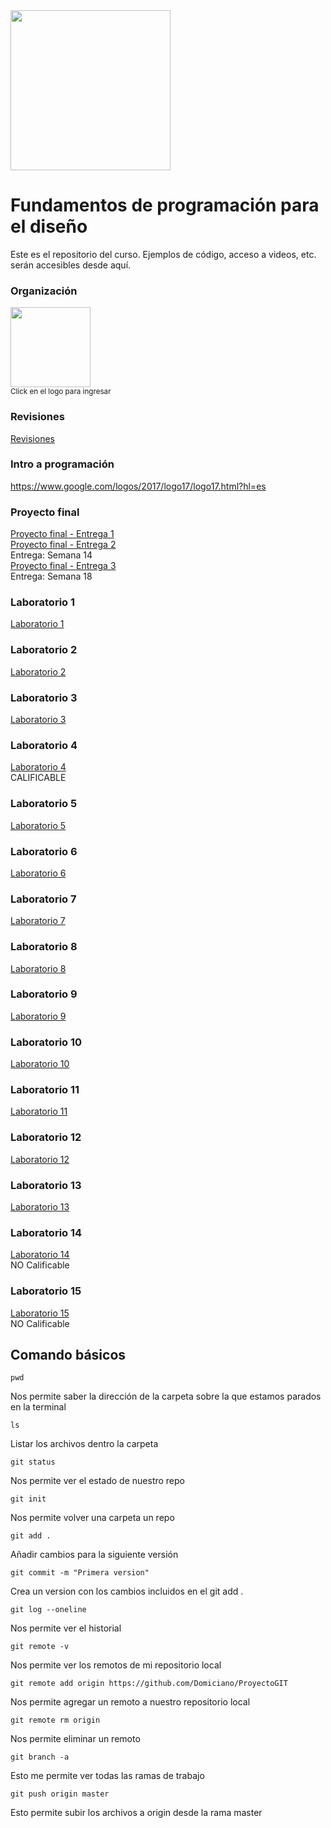 <img width="256" src="https://www.icesi.edu.co/launiversidad/images/La_universidad/logo_icesi.png">

# Fundamentos de programación para el diseño
Este es el repositorio del curso. Ejemplos de código, acceso a videos, etc. serán accesibles desde aquí.


### Organización
<a href="https://miro.com/app/board/uXjVOhimo9E="><img width="128" src="https://store-images.s-microsoft.com/image/apps.59334.13959754522315136.c4ea2415-8e3c-42bf-8f77-e885eb7c11a1.be6eacf3-e0b4-4478-9abc-47192806c1b5?mode=scale&q=90&h=300&w=300"></a><br>
<small>Click en el logo para ingresar</small>

### Revisiones

<a href="https://docs.google.com/spreadsheets/d/18QE3sH3ietJ-cKUs8jEMlBPr_2PaiMzjBxN-0iGofHE/edit?usp=sharing">Revisiones</a>


### Intro a programación
https://www.google.com/logos/2017/logo17/logo17.html?hl=es

<!--
### Grupo de Whatsapp
<a href="https://chat.whatsapp.com/E5Ykk2XLw9X6mxvlk5fx6P">Grupo de Whatsapp</a>-->

### Proyecto final
<a href="https://docs.google.com/document/d/1IpB9zMAv_1f_iHbjQY0UhIyiHM2GTwx5H_NZgDy6a1M/edit?usp=sharing">Proyecto final - Entrega 1</a> <br>
<a href="https://docs.google.com/document/d/1cF1U3TLjHwWi4ty0zVJ6jr7vFWUikh0LoEsb5qta298/edit">Proyecto final - Entrega 2</a><br>
Entrega: Semana 14 <br>
<a href="https://docs.google.com/document/d/1aAeU8KOtUCdWXEj0C3brrURi7QFrsAuS8nhbBiwMLrU/edit?usp=sharing">Proyecto final - Entrega 3</a> <br>
Entrega: Semana 18 <br>




### Laboratorio 1
<a href="https://docs.google.com/document/d/1a3oMJUXgb3cbKiSpDmaccEGzEQIAzdtLwIjzP9vCpl4/edit?usp=sharing">Laboratorio 1</a>

### Laboratorio 2
<a href="https://docs.google.com/document/d/15DiA8d_sXzOWIGbY20MEoOoDPSO1lKO7bO8nerk9fj4/edit?usp=sharing">Laboratorio 2</a>

### Laboratorio 3
<a href="https://docs.google.com/document/d/1Hl6klLXi0s9D4o_NjpWfyGEEI6S16W4AOa2FqZzgHgs/edit?usp=sharing">Laboratorio 3</a>

### Laboratorio 4
<a href="https://docs.google.com/document/d/1J0RAC4MeqSo1INkDtJilQtepvnVvnXxmG8AvbvGKS7I/edit?usp=sharing">Laboratorio 4</a><br>
CALIFICABLE

### Laboratorio 5
<a href="https://docs.google.com/document/d/1u-GZ-3QROGL1sh7n4rvu2rpRg7nZcjSkqWztLe8DZbM/edit?usp=sharing">Laboratorio 5</a><br>

### Laboratorio 6
<a href="https://docs.google.com/document/d/12yS6vsDbxn2xJ1gMkEwcXs7IhsodV1FqfTJPGDElZfo/edit?usp=sharing">Laboratorio 6</a><br>

### Laboratorio 7
<a href="https://docs.google.com/document/d/1Bsof0pcM0U_FYrVrDGgKVEeH2AcaxF2mc0y7lTGrnWE/edit?usp=sharing">Laboratorio 7</a><br>

### Laboratorio 8
<a href="https://docs.google.com/document/d/1bhGJUpEjD_1Dsx3enk3Az76ViqKDWRgbyf92AGF0WIs/edit?usp=sharing">Laboratorio 8</a><br>


### Laboratorio 9
<a href="https://docs.google.com/document/d/1UEsjAYPlfwhmjuYzgG3J9fHJwztfTx9nsdLmIGgIqo0/edit?usp=sharing">Laboratorio 9</a><br>


### Laboratorio 10
<a href="https://docs.google.com/document/d/16S5IXcVqr0PdESFkhJ0zGmVoaoVZ7N-ADLAFWrsWvJ0/edit?usp=sharing">Laboratorio 10</a><br>


### Laboratorio 11
<a href="https://docs.google.com/document/d/1NThfmPcMZ06ttc6dYcq2iJFxk3Dfm94nAxRdBGyB2bU/edit?usp=sharing">Laboratorio 11</a><br>


### Laboratorio 12
<a href="https://docs.google.com/document/d/1zxVzKmuMXLtec0yUZGvNrto5M95m_giTpcg4FGwluRc/edit?usp=sharing">Laboratorio 12</a><br>


### Laboratorio 13
<a href="https://docs.google.com/document/d/1zgmjQLKwYcrghGfly-d06BV-F6JGzY9iNOufjZtLKCQ/edit">Laboratorio 13</a><br>

### Laboratorio 14
<a href="https://docs.google.com/document/d/1CKUgDok1zfnk7_c06RAfgFPuxlahVUrkV5gyuHmlgGc/edit?usp=sharing">Laboratorio 14</a><br>
NO Calificable

### Laboratorio 15
<a href="https://docs.google.com/document/d/118xSvYqhwkIq2ZwraegjI-qN8jxKJEVs0GNswCbMyi4/edit?usp=sharing">Laboratorio 15</a><br>
NO Calificable


## Comando básicos

```
pwd
```
Nos permite saber la dirección de la carpeta sobre la que estamos parados en la terminal

```
ls
```
Listar los archivos dentro la carpeta

```
git status
```
Nos permite ver el estado de nuestro repo

```
git init
```
Nos permite volver una carpeta un repo

```
git add .
```
Añadir cambios para la siguiente versión


```
git commit -m "Primera version"
```
Crea un version con los cambios incluidos en el git add .


```
git log --oneline
```
Nos permite ver el historial

```
git remote -v
```
Nos permite ver los remotos de mi repositorio local

```
git remote add origin https://github.com/Domiciano/ProyectoGIT
```
Nos permite agregar un remoto a nuestro repositorio local

```
git remote rm origin
```
Nos permite eliminar un remoto

```
git branch -a
```
Esto me permite ver todas las ramas de trabajo

```
git push origin master
```
Esto permite subir los archivos a origin desde la rama master
